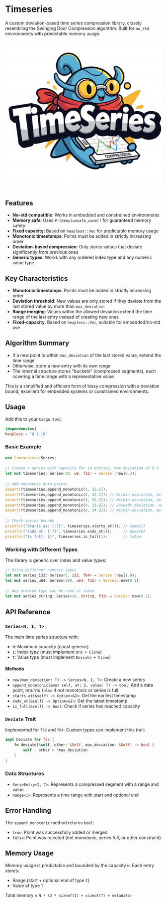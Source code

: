 # Timeseries

A custom deviation-based time series compression library, closely resembling the Swinging Door Compression algorithm. Built for `no_std` environments with predictable memory usage.

![Timeseries Compression Library](/timeseries-logo.jpg)

## Features

- **No-std compatible**: Works in embedded and constrained environments
- **Memory safe**: Uses `#![deny(unsafe_code)]` for guaranteed memory safety
- **Fixed capacity**: Based on `heapless::Vec` for predictable memory usage
- **Monotonic timestamps**: Points must be added in strictly increasing order
- **Deviation-based compression**: Only stores values that deviate significantly from previous ones
- **Generic types**: Works with any ordered index type and any numeric value type

## Key Characteristics

- **Monotonic timestamps**: Points must be added in strictly increasing order
- **Deviation threshold**: New values are only stored if they deviate from the last stored value by more than `max_deviation`
- **Range merging**: Values within the allowed deviation extend the time range of the last entry instead of creating new ones
- **Fixed-capacity**: Based on `heapless::Vec`, suitable for embedded/no-std use

## Algorithm Summary

- If a new point is within `max_deviation` of the last stored value, extend the time range
- Otherwise, store a new entry with its own range
- The internal structure stores "buckets" (compressed segments), each covering a time range with a representative value

This is a simplified and efficient form of lossy compression with a deviation bound, excellent for embedded systems or constrained environments.

## Usage

Add this to your `Cargo.toml`:

```toml
[dependencies]
heapless = "0.7.16"
```

### Basic Example

```rust
use timeseries::Series;

// Create a series with capacity for 10 entries, max deviation of 0.3
let mut timeseries: Series<10, u8, f32> = Series::new(0.3);

// Add monotonic data points
assert!(timeseries.append_monotonic(1, 32.6));
assert!(timeseries.append_monotonic(2, 32.7)); // Within deviation, extends range
assert!(timeseries.append_monotonic(3, 32.5)); // Within deviation, extends range  
assert!(timeseries.append_monotonic(4, 33.8)); // Exceeds deviation, new entry
assert!(timeseries.append_monotonic(6, 34.0)); // Within deviation, extends range

// Check series bounds
println!("Starts at: {:?}", timeseries.starts_at()); // Some(1)
println!("Ends at: {:?}", timeseries.ends_at());     // Some(6)
println!("Is full: {}", timeseries.is_full());       // false
```

### Working with Different Types

The library is generic over index and value types:

```rust
// Using different numeric types
let mut series_i32: Series<5, i32, f64> = Series::new(1.0);
let mut series_u64: Series<100, u64, f32> = Series::new(0.1);

// Any ordered type can be used as index
let mut series_string: Series<10, String, f32> = Series::new(0.5);
```

## API Reference

### `Series<N, I, T>`

The main time series structure with:
- `N`: Maximum capacity (const generic)
- `I`: Index type (must implement `Ord + Clone`)  
- `T`: Value type (must implement `Deviate + Clone`)

#### Methods

- `new(max_deviation: T) -> Series<N, I, T>`: Create a new series
- `append_monotonic(&mut self, at: I, value: T) -> bool`: Add a data point, returns `false` if not monotonic or series is full
- `starts_at(&self) -> Option<&I>`: Get the earliest timestamp
- `ends_at(&self) -> Option<&I>`: Get the latest timestamp  
- `is_full(&self) -> bool`: Check if series has reached capacity

### `Deviate` Trait

Implemented for `f32` and `f64`. Custom types can implement this trait:

```rust
impl Deviate for f32 {
    fn deviate(&self, other: &Self, max_deviation: &Self) -> bool {
        self - other > *max_deviation
    }
}
```

### Data Structures

- `SerieEntry<I, T>`: Represents a compressed segment with a range and value
- `Range<I>`: Represents a time range with start and optional end

## Error Handling

The `append_monotonic` method returns `bool`:
- `true`: Point was successfully added or merged
- `false`: Point was rejected (not monotonic, series full, or other constraint)

## Memory Usage

Memory usage is predictable and bounded by the capacity `N`. Each entry stores:
- Range (start + optional end of type `I`)
- Value of type `T`

Total memory ≈ `N * (2 * sizeof(I) + sizeof(T) + metadata)`

